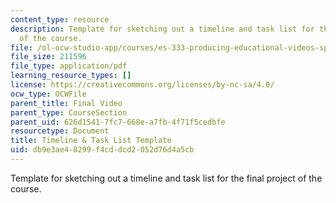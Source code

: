 ```yaml
---
content_type: resource
description: Template for sketching out a timeline and task list for the final project
  of the course.
file: /ol-ocw-studio-app/courses/es-333-producing-educational-videos-spring-2015/db9e3ae48299f4cddcd2052d76d4a5cb_MITES_333S15_project-plan.pdf
file_size: 211596
file_type: application/pdf
learning_resource_types: []
license: https://creativecommons.org/licenses/by-nc-sa/4.0/
ocw_type: OCWFile
parent_title: Final Video
parent_type: CourseSection
parent_uid: 626d1541-7fc7-668e-a7fb-4f71f5cedbfe
resourcetype: Document
title: Timeline & Task List Template
uid: db9e3ae4-8299-f4cd-dcd2-052d76d4a5cb
---
```

Template for sketching out a timeline and task list for the final project of the course.